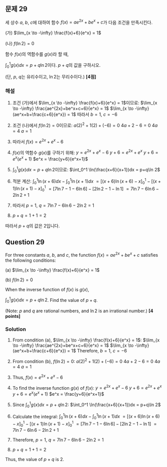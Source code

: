 
## 문제 29
세 상수 $a$, $b$, $c$에 대하여 함수 $f(x)=ae^{2x}+be^x+c$가 다음 조건을 만족시킨다.

(가) $\lim_{x \to -\infty} \frac{f(x)+6}{e^x} = 1$

(나) $f(\ln 2) = 0$

함수 $f(x)$의 역함수를 $g(x)$라 할 때,

$\int_0^1 g(x)dx = p+q\ln 2$이다. $p+q$의 값을 구하시오.

(단, $p$, $q$는 유리수이고, $\ln 2$는 무리수이다.) **[4점]**

### 해설

1) 조건 (가)에서 $\lim_{x \to -\infty} \frac{f(x)+6}{e^x} = 1$이므로:
   $\lim_{x \to -\infty} \frac{ae^{2x}+be^x+c+6}{e^x} = 1$
   $\lim_{x \to -\infty} (ae^x+b+\frac{c+6}{e^x}) = 1$
   따라서 $b=1$, $c=-6$

2) 조건 (나)에서 $f(\ln 2) = 0$이므로:
   $a(2)^2 + 1(2) + (-6) = 0$
   $4a + 2 - 6 = 0$
   $4a = 4$
   $a = 1$

3) 따라서 $f(x) = e^{2x} + e^x - 6$

4) $f(x)$의 역함수 $g(x)$를 구하기 위해:
   $y = e^{2x} + e^x - 6$
   $y + 6 = e^{2x} + e^x$
   $y + 6 = e^x(e^x + 1)$
   $e^x = \frac{y+6}{e^x+1}$

5) $\int_0^1 g(x)dx = p+q\ln 2$이므로:
   $\int_0^1 \ln(\frac{x+6}{x+1})dx = p+q\ln 2$

6) 적분 계산:
   $\int_0^1 \ln(x+6)dx - \int_0^1 \ln(x+1)dx$
   $= [(x+6)\ln(x+6)-x]_0^1 - [(x+1)\ln(x+1)-x]_0^1$
   $= [7\ln7-1-6\ln6] - [2\ln2-1-\ln1]$
   $= 7\ln7 - 6\ln6 - 2\ln2 + 1$

7) 따라서 $p = 1$, $q = 7\ln7 - 6\ln6 - 2\ln2 = 1$

8) $p + q = 1 + 1 = 2$

따라서 $p+q$의 값은 2입니다.

## Question 29
For three constants $a$, $b$, and $c$, the function $f(x)=ae^{2x}+be^x+c$ satisfies the following conditions:

(a) $\lim_{x \to -\infty} \frac{f(x)+6}{e^x} = 1$

(b) $f(\ln 2) = 0$

When the inverse function of $f(x)$ is $g(x)$,

$\int_0^1 g(x)dx = p+q\ln 2$. Find the value of $p+q$.

(Note: $p$ and $q$ are rational numbers, and $\ln 2$ is an irrational number.) **[4 points]**

### Solution

1) From condition (a), $\lim_{x \to -\infty} \frac{f(x)+6}{e^x} = 1$:
   $\lim_{x \to -\infty} \frac{ae^{2x}+be^x+c+6}{e^x} = 1$
   $\lim_{x \to -\infty} (ae^x+b+\frac{c+6}{e^x}) = 1$
   Therefore, $b=1$, $c=-6$

2) From condition (b), $f(\ln 2) = 0$:
   $a(2)^2 + 1(2) + (-6) = 0$
   $4a + 2 - 6 = 0$
   $4a = 4$
   $a = 1$

3) Thus, $f(x) = e^{2x} + e^x - 6$

4) To find the inverse function $g(x)$ of $f(x)$:
   $y = e^{2x} + e^x - 6$
   $y + 6 = e^{2x} + e^x$
   $y + 6 = e^x(e^x + 1)$
   $e^x = \frac{y+6}{e^x+1}$

5) Since $\int_0^1 g(x)dx = p+q\ln 2$:
   $\int_0^1 \ln(\frac{x+6}{x+1})dx = p+q\ln 2$

6) Calculate the integral:
   $\int_0^1 \ln(x+6)dx - \int_0^1 \ln(x+1)dx$
   $= [(x+6)\ln(x+6)-x]_0^1 - [(x+1)\ln(x+1)-x]_0^1$
   $= [7\ln7-1-6\ln6] - [2\ln2-1-\ln1]$
   $= 7\ln7 - 6\ln6 - 2\ln2 + 1$

7) Therefore, $p = 1$, $q = 7\ln7 - 6\ln6 - 2\ln2 = 1$

8) $p + q = 1 + 1 = 2$

Thus, the value of $p+q$ is 2.